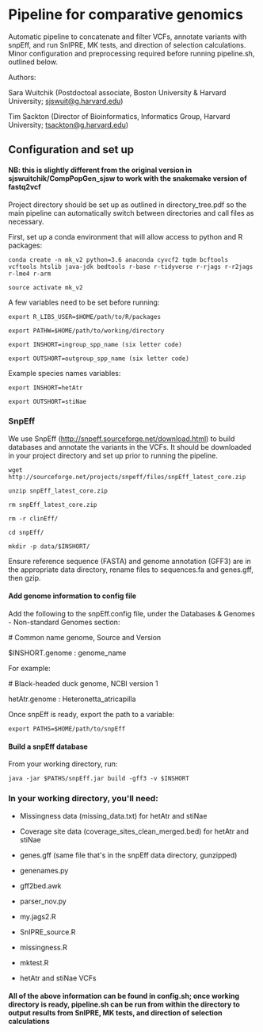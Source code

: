 # Pipeline for comparative genomics 

Automatic pipeline to concatenate and filter VCFs, annotate variants with snpEff, and run SnIPRE, MK tests, and direction of selection calculations. Minor configuration and preprocessing required before running pipeline.sh, outlined below.

Authors: 


Sara Wuitchik (Postdoctoal associate, Boston University & Harvard University; sjswuit@g.harvard.edu)

Tim Sackton (Director of Bioinformatics, Informatics Group, Harvard University; tsackton@g.harvard.edu)

## Configuration and set up

#### NB: this is slightly different from the original version in sjswuitchik/CompPopGen_sjsw to work with the snakemake version of fastq2vcf 
Project directory should be set up as outlined in directory_tree.pdf so the main pipeline can automatically switch between directories and call files as necessary. 

First, set up a conda environment that will allow access to python and R packages:

```conda create -n mk_v2 python=3.6 anaconda cyvcf2 tqdm bcftools vcftools htslib java-jdk bedtools r-base r-tidyverse r-rjags r-r2jags r-lme4 r-arm```

```source activate mk_v2```

A few variables need to be set before running:

```export R_LIBS_USER=$HOME/path/to/R/packages```

```export PATHW=$HOME/path/to/working/directory```

```export INSHORT=ingroup_spp_name (six letter code)```

```export OUTSHORT=outgroup_spp_name (six letter code)```

Example species names variables: 

```export INSHORT=hetAtr```

```export OUTSHORT=stiNae```

### SnpEff

We use SnpEff (http://snpeff.sourceforge.net/download.html) to build databases and annotate the variants in the VCFs. It should be downloaded in your project directory and set up prior to running the pipeline.

```wget http://sourceforge.net/projects/snpeff/files/snpEff_latest_core.zip```

```unzip snpEff_latest_core.zip```

```rm snpEff_latest_core.zip``` 

```rm -r clinEff/```

```cd snpEff/```

```mkdir -p data/$INSHORT/```

Ensure reference sequence (FASTA) and genome annotation (GFF3) are in the appropriate data directory, rename files to sequences.fa and genes.gff, then gzip.

#### Add genome information to config file

Add the following to the snpEff.config file, under the Databases & Genomes - Non-standard Genomes section:

\# Common name genome, Source and Version

$INSHORT.genome : genome_name

For example: 

\# Black-headed duck genome, NCBI version 1

hetAtr.genome : Heteronetta_atricapilla

Once snpEff is ready, export the path to a variable:

```export PATHS=$HOME/path/to/snpEff```

#### Build a snpEff database

From your working directory, run: 

```java -jar $PATHS/snpEff.jar build -gff3 -v $INSHORT```

### In your working directory, you'll need: 

- Missingness data (missing_data.txt) for hetAtr and stiNae

- Coverage site data (coverage_sites_clean_merged.bed) for hetAtr and stiNae

- genes.gff (same file that's in the snpEff data directory, gunzipped)

- genenames.py

- gff2bed.awk

- parser_nov.py

- my.jags2.R 

- SnIPRE_source.R

- missingness.R

- mktest.R

- hetAtr and stiNae VCFs

#### All of the above information can be found in config.sh; once working directory is ready, pipeline.sh can be run from within the directory to output results from SnIPRE, MK tests, and direction of selection calculations
